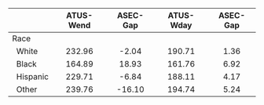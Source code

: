
|                      |    ATUS-Wend |     ASEC-Gap |    ATUS-Wday |     ASEC-Gap |
| -------------------- | :----------: | :----------: | :----------: | :----------: |
| Race                 |              |              |              |              |
| &nbsp;&nbsp;White    |       232.96 |        -2.04 |       190.71 |         1.36 |
| &nbsp;&nbsp;Black    |       164.89 |        18.93 |       161.76 |         6.92 |
| &nbsp;&nbsp;Hispanic |       229.71 |        -6.84 |       188.11 |         4.17 |
| &nbsp;&nbsp;Other    |       239.76 |       -16.10 |       194.74 |         5.24 |

